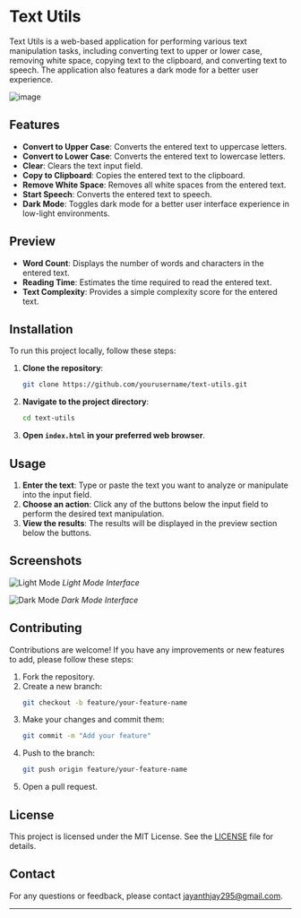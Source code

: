 

# Text Utils

Text Utils is a web-based application for performing various text manipulation tasks, including converting text to upper or lower case, removing white space, copying text to the clipboard, and converting text to speech. The application also features a dark mode for a better user experience.

![image](https://github.com/tech-skil/technno-hub/assets/130985031/12c20ce7-a409-45df-9321-f3164172af81)


## Features

- **Convert to Upper Case**: Converts the entered text to uppercase letters.
- **Convert to Lower Case**: Converts the entered text to lowercase letters.
- **Clear**: Clears the text input field.
- **Copy to Clipboard**: Copies the entered text to the clipboard.
- **Remove White Space**: Removes all white spaces from the entered text.
- **Start Speech**: Converts the entered text to speech.
- **Dark Mode**: Toggles dark mode for a better user interface experience in low-light environments.

## Preview

- **Word Count**: Displays the number of words and characters in the entered text.
- **Reading Time**: Estimates the time required to read the entered text.
- **Text Complexity**: Provides a simple complexity score for the entered text.

## Installation

To run this project locally, follow these steps:

1. **Clone the repository**:
    ```bash
    git clone https://github.com/yourusername/text-utils.git
    ```
2. **Navigate to the project directory**:
    ```bash
    cd text-utils
    ```
3. **Open `index.html` in your preferred web browser**.

## Usage

1. **Enter the text**: Type or paste the text you want to analyze or manipulate into the input field.
2. **Choose an action**: Click any of the buttons below the input field to perform the desired text manipulation.
3. **View the results**: The results will be displayed in the preview section below the buttons.

## Screenshots

![Light Mode](path/to/light-mode-screenshot.png)
*Light Mode Interface*

![Dark Mode](path/to/dark-mode-screenshot.png)
*Dark Mode Interface*

## Contributing

Contributions are welcome! If you have any improvements or new features to add, please follow these steps:

1. Fork the repository.
2. Create a new branch:
    ```bash
    git checkout -b feature/your-feature-name
    ```
3. Make your changes and commit them:
    ```bash
    git commit -m "Add your feature"
    ```
4. Push to the branch:
    ```bash
    git push origin feature/your-feature-name
    ```
5. Open a pull request.

## License

This project is licensed under the MIT License. See the [LICENSE](LICENSE) file for details.

## Contact

For any questions or feedback, please contact [jayanthjay295@gmail.com](mailto:your-email@example.com).

---
